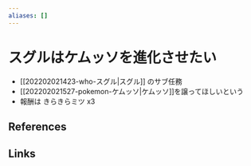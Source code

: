 ```yaml
---
aliases: []
---
```

# スグルはケムッソを進化させたい

- [[202202021423-who-スグル|スグル]] のサブ任務
- [[202202021527-pokemon-ケムッソ|ケムッソ]]を譲ってほしいという
- 報酬は きらきらミツ x3

## References



## Links


